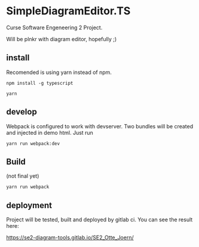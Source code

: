 # SimpleDiagramEditor.TS
Curse Software Engeneering 2 Project.

Will be plnkr with diagram editor, hopefully ;)


## install
Recomended is using yarn instead of npm.

```
npm install -g typescript
```

```
yarn
```

## develop
Webpack is configured to work with devserver.
Two bundles will be created and injected in demo html. Just run 

```
yarn run webpack:dev
```

## Build
(not final yet)

```
yarn run webpack
```

## deployment
Project will be tested, built and deployed by gitlab ci.
You can see the result here:

https://se2-diagram-tools.gitlab.io/SE2_Otte_Joern/